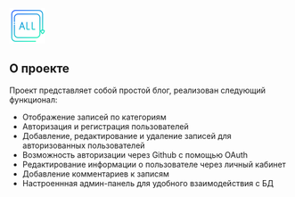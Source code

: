 ![Иллюстрация к проекту](https://github.com/okulov99/blog_django/blob/master/project-icon.png)

## О проекте 

Проект представляет собой простой блог, реализован следующий функционал:
* Отображение записей по категориям
* Авторизация и регистрация пользователей
* Добавление, редактирование и удаление записей для авторизованных пользователей
* Возможность авторизации через Github с помощью OAuth
* Редактирование информации о пользователе через личный кабинет
* Добавление комментариев к записям
* Настроеннная админ-панель для удобного взаимодействия с БД

